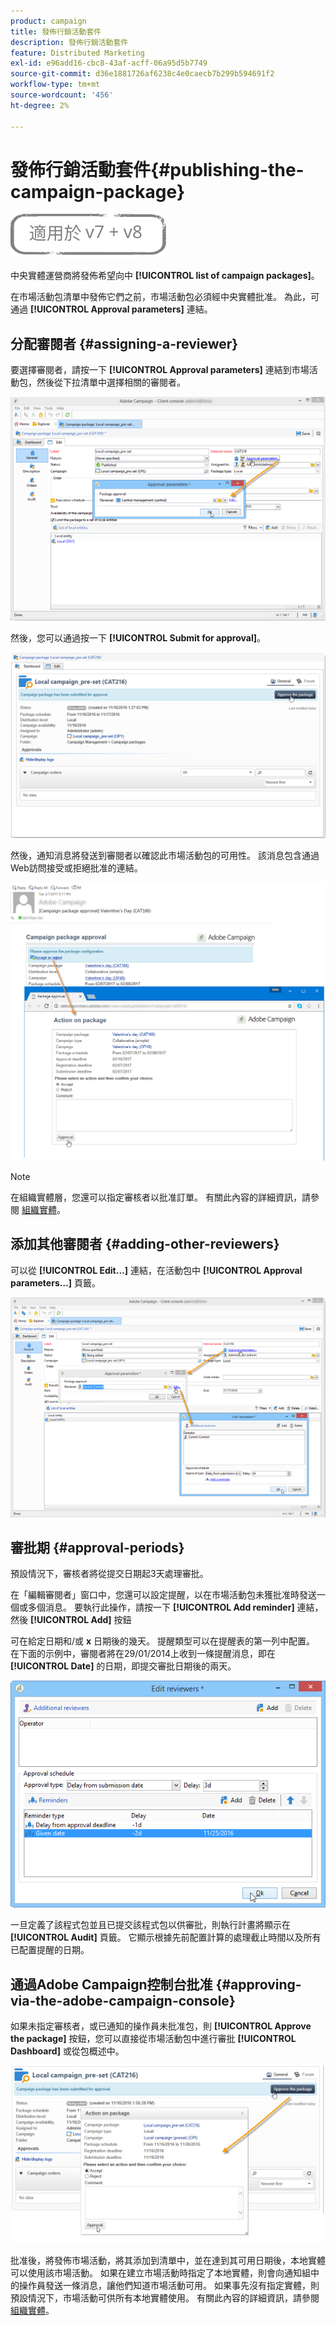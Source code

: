 ```yaml
---
product: campaign
title: 發佈行銷活動套件
description: 發佈行銷活動套件
feature: Distributed Marketing
exl-id: e96add16-cbc8-43af-acff-06a95d5b7749
source-git-commit: d36e1881726af6238c4e0caecb7b299b594691f2
workflow-type: tm+mt
source-wordcount: '456'
ht-degree: 2%

---
```


# 發佈行銷活動套件{#publishing-the-campaign-package}

![](../../assets/common.svg)

中央實體運營商將發佈希望向中 **[!UICONTROL list of campaign packages]**。

在市場活動包清單中發佈它們之前，市場活動包必須經中央實體批准。 為此，可通過 **[!UICONTROL Approval parameters]** 連結。

## 分配審閱者 {#assigning-a-reviewer}

要選擇審閱者，請按一下 **[!UICONTROL Approval parameters]** 連結到市場活動包，然後從下拉清單中選擇相關的審閱者。

![](assets/s_advuser_mkg_dist_define_valid.png)

然後，您可以通過按一下 **[!UICONTROL Submit for approval]**。

![](assets/s_advuser_mkg_dist_valid_process.png)

然後，通知消息將發送到審閱者以確認此市場活動包的可用性。 該消息包含通過Web訪問接受或拒絕批准的連結。

![](assets/s_advuser_mkg_dist_valid_process1.png)

>[!NOTE]
>
>在組織實體層，您還可以指定審核者以批准訂單。 有關此內容的詳細資訊，請參閱 [組織實體](about-distributed-marketing.md#organizational-entities)。

## 添加其他審閱者 {#adding-other-reviewers}

可以從 **[!UICONTROL Edit...]** 連結，在活動包中 **[!UICONTROL Approval parameters...]** 頁籤。

![](assets/s_advuser_mkg_dist_select_op_valid.png)

## 審批期 {#approval-periods}

預設情況下，審核者將從提交日期起3天處理審批。

在「編輯審閱者」窗口中，您還可以設定提醒，以在市場活動包未獲批准時發送一個或多個消息。 要執行此操作，請按一下 **[!UICONTROL Add reminder]** 連結，然後 **[!UICONTROL Add]** 按鈕

可在給定日期和/或 **x** 日期後的幾天。 提醒類型可以在提醒表的第一列中配置。 在下面的示例中，審閱者將在29/01/2014上收到一條提醒消息，即在 **[!UICONTROL Date]** 的日期，即提交審批日期後的兩天。

![](assets/s_advuser_mkg_dist_reminder_planning.png)

一旦定義了該程式包並且已提交該程式包以供審批，則執行計畫將顯示在 **[!UICONTROL Audit]** 頁籤。 它顯示根據先前配置計算的處理截止時間以及所有已配置提醒的日期。

## 通過Adobe Campaign控制台批准 {#approving-via-the-adobe-campaign-console}

如果未指定審核者，或已通知的操作員未批准包，則 **[!UICONTROL Approve the package]** 按鈕，您可以直接從市場活動包中進行審批 **[!UICONTROL Dashboard]** 或從包概述中。

![](assets/s_advuser_mkg_dist_valid_button.png)

批准後，將發佈市場活動，將其添加到清單中，並在達到其可用日期後，本地實體可以使用該市場活動。 如果在建立市場活動時指定了本地實體，則會向通知組中的操作員發送一條消息，讓他們知道市場活動可用。 如果事先沒有指定實體，則預設情況下，市場活動可供所有本地實體使用。 有關此內容的詳細資訊，請參閱 [組織實體](about-distributed-marketing.md#organizational-entities)。
